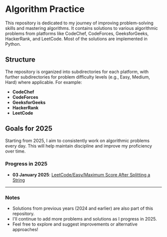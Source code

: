 # Algorithm Practice

This repository is dedicated to my journey of improving problem-solving skills and mastering algorithms. It contains solutions to various algorithmic problems from platforms like CodeChef, CodeForces, GeeksforGeeks, HackerRank, and LeetCode. Most of the solutions are implemented in Python.

## Structure

The repository is organized into subdirectories for each platform, with further subdirectories for problem difficulty levels (e.g., Easy, Medium, Hard) where applicable. For example:

- **CodeChef**
- **CodeForces**
- **GeeksforGeeks**
- **HackerRank**
- **LeetCode**

## Goals for 2025

Starting from 2025, I aim to consistently work on algorithmic problems every day. This will help maintain discipline and improve my proficiency over time.

### Progress in 2025

- **03 January 2025**: [LeetCode/Easy/Maximum Score After Splitting a String](./LeetCode/Easy/Maximum%20Score%20After%20Splitting%20a%20String)

---

### Notes

- Solutions from previous years (2024 and earlier) are also part of this repository.
- I'll continue to add more problems and solutions as I progress in 2025.
- Feel free to explore and suggest improvements or alternative approaches!
